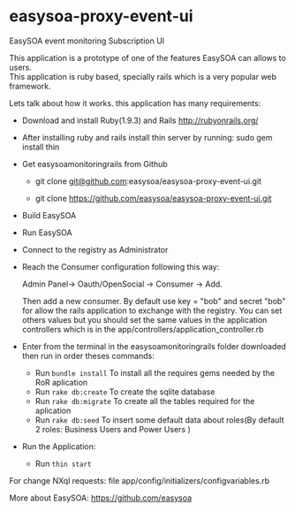 easysoa-proxy-event-ui 
=======================

EasySOA event monitoring Subscription UI

This application is a prototype of one of the features EasySOA can allows to users.  
This application is ruby based, specially rails which is a very popular web framework.

Lets talk about how it works. this application  has many requirements:

- Download and install Ruby(1.9.3) and Rails http://rubyonrails.org/

- After installing ruby and rails install thin server by running: sudo gem install thin

- Get easysoamonitoringrails from Github
    - git clone git@github.com:easysoa/easysoa-proxy-event-ui.git
       
    - git clone https://github.com/easysoa/easysoa-proxy-event-ui.git

- Build EasySOA

- Run EasySOA

- Connect to the registry as Administrator

- Reach the Consumer configuration following this way:

	Admin Panel-> Oauth/OpenSocial -> Consumer -> Add.

	Then add a new consumer. By default use key = "bob" and secret "bob" for allow the rails application to exchange with the registry. You can set others values but you should set the same values in the application controllers which is in the app/controllers/application_controller.rb  

- Enter from the terminal in the easysoamonitoringrails folder downloaded then run in order theses commands:
	- Run `bundle install`      To install all the requires gems needed by the RoR aplication
	- Run `rake db:create`      To create the sqlite database
	- Run `rake db:migrate`	    To create all the tables required for the aplication
	- Run `rake db:seed`		To insert some default data about roles(By default 2 roles: Business Users and Power Users )


- Run the Application:

	- Run `thin start`

For change NXql requests: file app/config/initializers/configvariables.rb

More about EasySOA: https://github.com/easysoa

